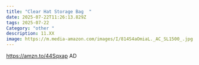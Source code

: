 ```yaml
---
title: "Clear Hat Storage Bag  "
date: 2025-07-22T11:26:13.829Z
tags: 2025-07-22
Category: "other "
description: 11.XX
image: https://m.media-amazon.com/images/I/814S4aOmiaL._AC_SL1500_.jpg
---
```

https://amzn.to/44Sqxap   AD